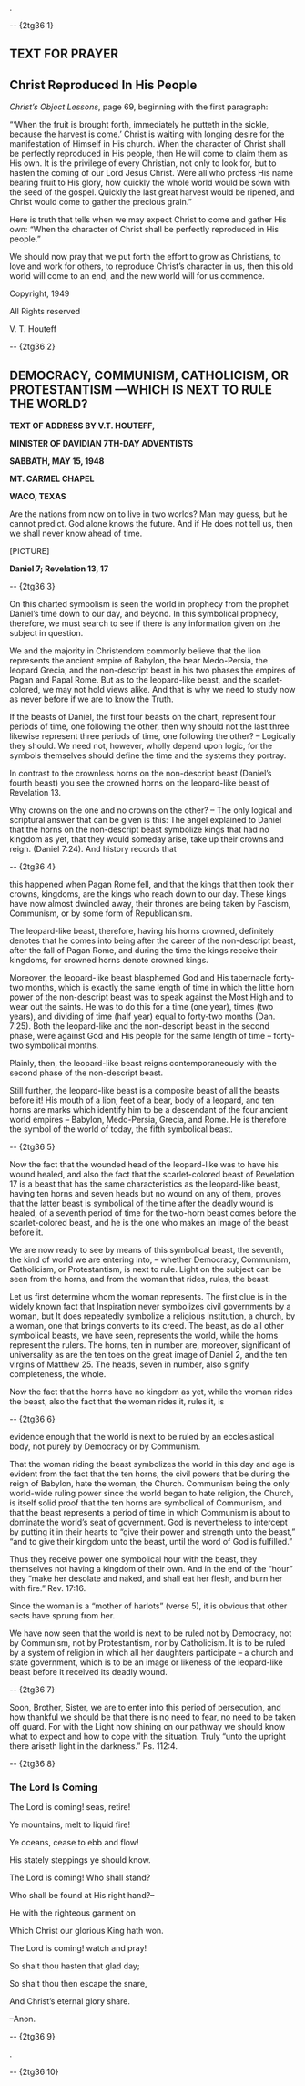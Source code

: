 .

 -- {2tg36 1}   
  
  **TEXT FOR PRAYER**
-------------------

Christ Reproduced In His People
-------------------------------

 _Christ’s Object Lessons_, page 69, beginning with the first paragraph:

 “‘When the fruit is brought forth, immediately he putteth in the sickle, because the harvest is come.’ Christ is waiting with longing desire for the manifestation of Himself in His church. When the character of Christ shall be perfectly reproduced in His people, then He will come to claim them as His own. It is the privilege of every Christian, not only to look for, but to hasten the coming of our Lord Jesus Christ. Were all who profess His name bearing fruit to His glory, how quickly the whole world would be sown with the seed of the gospel. Quickly the last great harvest would be ripened, and Christ would come to gather the precious grain.”

 Here is truth that tells when we may expect Christ to come and gather His own: “When the character of Christ shall be perfectly reproduced in His people.”

 We should now pray that we put forth the effort to grow as Christians, to love and work for others, to reproduce Christ’s character in us, then this old world will come to an end, and the new world will for us commence.

Copyright, 1949

All Rights reserved

V. T. Houteff

 -- {2tg36 2}   
  
  **DEMOCRACY, COMMUNISM, CATHOLICISM, OR PROTESTANTISM —WHICH IS NEXT TO RULE THE WORLD?**
-----------------------------------------------------------------------------------------

**TEXT OF ADDRESS BY V.T. HOUTEFF,**

**MINISTER OF DAVIDIAN 7TH-DAY ADVENTISTS**

**SABBATH, MAY 15, 1948**

**MT. CARMEL CHAPEL**

**WACO, TEXAS**

 Are the nations from now on to live in two worlds? Man may guess, but he cannot predict. God alone knows the future. And if He does not tell us, then we shall never know ahead of time.

[PICTURE]

**Daniel 7; Revelation 13, 17**

 -- {2tg36 3}   
  
   On this charted symbolism is seen the world in prophecy from the prophet Daniel’s time down to our day, and beyond. In this symbolical prophecy, therefore, we must search to see if there is any information given on the subject in question.

 We and the majority in Christendom commonly believe that the lion represents the ancient empire of Babylon, the bear Medo-Persia, the leopard Grecia, and the non-descript beast in his two phases the empires of Pagan and Papal Rome. But as to the leopard-like beast, and the scarlet-colored, we may not hold views alike. And that is why we need to study now as never before if we are to know the Truth.

 If the beasts of Daniel, the first four beasts on the chart, represent four periods of time, one following the other, then why should not the last three likewise represent three periods of time, one following the other? – Logically they should. We need not, however, wholly depend upon logic, for the symbols themselves should define the time and the systems they portray.

 In contrast to the crownless horns on the non-descript beast (Daniel’s fourth beast) you see the crowned horns on the leopard-like beast of Revelation 13.

 Why crowns on the one and no crowns on the other? – The only logical and scriptural answer that can be given is this: The angel explained to Daniel that the horns on the non-descript beast symbolize kings that had no kingdom as yet, that they would someday arise, take up their crowns and reign. (Daniel 7:24). And history records that

 -- {2tg36 4}   
  
  this happened when Pagan Rome fell, and that the kings that then took their crowns, kingdoms, are the kings who reach down to our day. These kings have now almost dwindled away, their thrones are being taken by Fascism, Communism, or by some form of Republicanism.

 The leopard-like beast, therefore, having his horns crowned, definitely denotes that he comes into being after the career of the non-descript beast, after the fall of Pagan Rome, and during the time the kings receive their kingdoms, for crowned horns denote crowned kings.

 Moreover, the leopard-like beast blasphemed God and His tabernacle forty-two months, which is exactly the same length of time in which the little horn power of the non-descript beast was to speak against the Most High and to wear out the saints. He was to do this for a time (one year), times (two years), and dividing of time (half year) equal to forty-two months (Dan. 7:25). Both the leopard-like and the non-descript beast in the second phase, were against God and His people for the same length of time – forty-two symbolical months.

 Plainly, then, the leopard-like beast reigns contemporaneously with the second phase of the non-descript beast.

 Still further, the leopard-like beast is a composite beast of all the beasts before it! His mouth of a lion, feet of a bear, body of a leopard, and ten horns are marks which identify him to be a descendant of the four ancient world empires – Babylon, Medo-Persia, Grecia, and Rome. He is therefore the symbol of the world of today, the fifth symbolical beast.

 -- {2tg36 5}   
  
   Now the fact that the wounded head of the leopard-like was to have his wound healed, and also the fact that the scarlet-colored beast of Revelation 17 is a beast that has the same characteristics as the leopard-like beast, having ten horns and seven heads but no wound on any of them, proves that the latter beast is symbolical of the time after the deadly wound is healed, of a seventh period of time for the two-horn beast comes before the scarlet-colored beast, and he is the one who makes an image of the beast before it.

 We are now ready to see by means of this symbolical beast, the seventh, the kind of world we are entering into, – whether Democracy, Communism, Catholicism, or Protestantism, is next to rule. Light on the subject can be seen from the horns, and from the woman that rides, rules, the beast.

 Let us first determine whom the woman represents. The first clue is in the widely known fact that Inspiration never symbolizes civil governments by a woman, but It does repeatedly symbolize a religious institution, a church, by a woman, one that brings converts to its creed. The beast, as do all other symbolical beasts, we have seen, represents the world, while the horns represent the rulers. The horns, ten in number are, moreover, significant of universality as are the ten toes on the great image of Daniel 2, and the ten virgins of Matthew 25. The heads, seven in number, also signify completeness, the whole.

 Now the fact that the horns have no kingdom as yet, while the woman rides the beast, also the fact that the woman rides it, rules it, is

 -- {2tg36 6}   
  
  evidence enough that the world is next to be ruled by an ecclesiastical body, not purely by Democracy or by Communism.

 That the woman riding the beast symbolizes the world in this day and age is evident from the fact that the ten horns, the civil powers that be during the reign of Babylon, hate the woman, the Church. Communism being the only world-wide ruling power since the world began to hate religion, the Church, is itself solid proof that the ten horns are symbolical of Communism, and that the beast represents a period of time in which Communism is about to dominate the world’s seat of government. God is nevertheless to intercept by putting it in their hearts to “give their power and strength unto the beast,” “and to give their kingdom unto the beast, until the word of God is fulfilled.”

 Thus they receive power one symbolical hour with the beast, they themselves not having a kingdom of their own. And in the end of the “hour” they “make her desolate and naked, and shall eat her flesh, and burn her with fire.” Rev. 17:16.

 Since the woman is a “mother of harlots” (verse 5), it is obvious that other sects have sprung from her.

 We have now seen that the world is next to be ruled not by Democracy, not by Communism, not by Protestantism, nor by Catholicism. It is to be ruled by a system of religion in which all her daughters participate – a church and state government, which is to be an image or likeness of the leopard-like beast before it received its deadly wound.

 -- {2tg36 7}   
  
   Soon, Brother, Sister, we are to enter into this period of persecution, and how thankful we should be that there is no need to fear, no need to be taken off guard. For with the Light now shining on our pathway we should know what to expect and how to cope with the situation. Truly “unto the upright there ariseth light in the darkness.” Ps. 112:4.

 -- {2tg36 8}   
  
  ### The Lord Is Coming

The Lord is coming! seas, retire!

 Ye mountains, melt to liquid fire!

Ye oceans, cease to ebb and flow!

 His stately steppings ye should know.

The Lord is coming! Who shall stand?

 Who shall be found at His right hand?–

He with the righteous garment on

 Which Christ our glorious King hath won.

The Lord is coming! watch and pray!

 So shalt thou hasten that glad day;

So shalt thou then escape the snare,

 And Christ’s eternal glory share.

–Anon.

 -- {2tg36 9}   
  
  .

 -- {2tg36 10}   
  
  